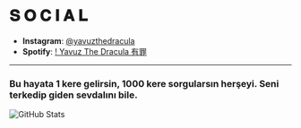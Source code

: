 <h1>𝐒 𝐎 𝐂 𝐈 𝐀 𝐋</h1>

- **Instagram**: [@yavuzthedracula](https://www.instagram.com/yavuzthedracula)
- **Spotify**: [! Yavuz The Dracula 有罪](https://open.spotify.com/playlist/6x11UxMCht0JU1F9vvkrUG)

<hr>

<h3>Bu hayata 1 kere gelirsin, 1000 kere sorgularsın herşeyi. Seni terkedip giden sevdalını bile.</h3>

![GitHub Stats](https://github-readme-stats.vercel.app/api?username=yavuzthedracula&show_icons=true&icon_color=ff0051&theme=dark&bg_color=000&border_color=aeaeae)
